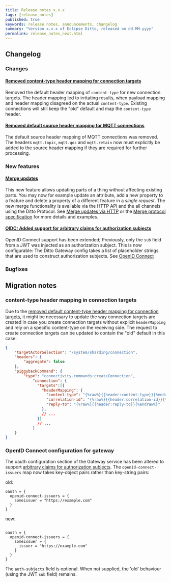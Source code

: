 ```yaml
---
title: Release notes x.x.x
tags: [release_notes]
published: true
keywords: release notes, announcements, changelog
summary: "Version x.x.x of Eclipse Ditto, released on dd.MM.yyyy"
permalink: release_notes_next.html
---
```


## Changelog


### Changes

#### [Removed content-type header mapping for connection targets](https://github.com/eclipse/ditto/pull/934)

Removed the default header mapping of `content-type` for new connection targets. The header mapping led to irritating
results, when payload mapping and header mapping disagreed on the actual `content-type`. Existing connections will still
keep the "old" default and map the `content-type` header.

#### [Removed default source header mapping for MQTT connections](https://github.com/eclipse/ditto/pull/000)

The default source header mapping of MQTT connections was removed. The headers `mqtt.topic`, `mqtt.qos` 
and `mqtt.retain` now must explicitly be added to the source header mapping if they are required for further processing.  

### New features

#### [Merge updates](https://github.com/eclipse/ditto/issues/288)

This new feature allows updating parts of a thing without affecting existing parts. You may now for example update an
attribute, add a new property to a feature and delete a property of a different feature in a _single request_. The new
merge functionality is available via the HTTP API and the all channels using the Ditto Protocol. See
[Merge updates via HTTP](httpapi-concepts.html#merge-updates)
or the [Merge protocol specification](protocol-specification-things-merge.html) for more details and examples.

#### [OIDC: Added support for arbitrary claims for authorization subjects](https://github.com/eclipse/ditto/issues/512)

OpenID Connect support has been extended; Previously, only the `sub` field from a JWT was injected as an authorization subject.
This is now configurable: The Ditto Gateway config takes a list of placeholder strings that are used to construct authorization subjects.
See [OpenID Connect](installation-operating.html#openid-connect)

### Bugfixes

## Migration notes

### content-type header mapping in connection targets

Due to
the [removed default content-type header mapping for connection targets](https://github.com/eclipse/ditto/pull/934), it
might be necessary to update the way connection targets are created in case you create connection targets without
explicit
`headerMapping` and rely on a specific content-type on the receiving side. The request to create connection targets
can be updated to contain the "old" default in this case:
```json
{
    "targetActorSelection": "/system/sharding/connection",
    "headers": {
        "aggregate": false
    },
    "piggybackCommand": {
        "type": "connectivity.commands:createConnection",
            "connection": {
              "targets":[{
                "headerMapping": {
                  "content-type": "{%raw%}{{header:content-type}}{%endraw%}",
                  "correlation-id": "{%raw%}{{header:correlation-id}}{%endraw%}",
                  "reply-to": "{%raw%}{{header:reply-to}}{%endraw%}"
                },
                // ...
              }]
              // ...
            }
    }
}
```

### OpenID Connect configuration for gateway

The oauth configuration section of the Gateway service has been altered to support
[arbitrary claims for authorization subjects](https://github.com/eclipse/ditto/issues/512). The `openid-connect-issuers` map now takes
key-object pairs rather than key-string pairs:

old:

```
oauth = {
  openid-connect-issuers = {
    someissuer = "https://example.com"
  }
}
```

new:

```

oauth = {
  openid-connect-issuers = {
    someissuer = {
      issuer = "https://example.com"
    }
  }
}

```

The `auth-subjects` field is optional. When not supplied, the 'old' behaviour (using the JWT `sub` field) remains.
